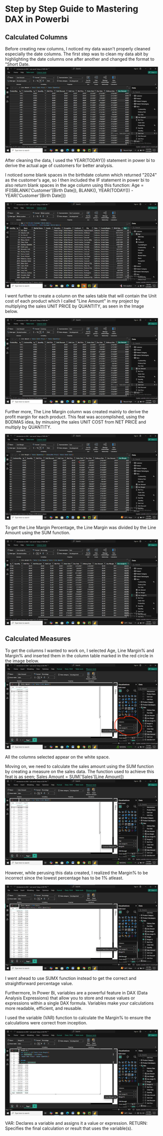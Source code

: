 # Step by Step Guide to Mastering DAX in Powerbi
## Calculated Columns

Before creating new columns, I noticed my data wasn't properly cleaned especially the date columns. The first step was to clean my data abit by highlighting the date columns one after another and changed the format to "Short Date.
![Cleaned Date Column](https://github.com/Faithie16/DAX_IN_POWERBI/blob/main/INtro%20to%20DAX%20imgs/Line%20amount%20column%20created%20.jpg)

After cleaning the data, I used the YEAR(TODAY()) statement in power bi to derive the actual age of customers for better analysis.

I noticed some blank spaces in the birthdate column which returned "2024" as the customer's age, so I then included the IF statement in power bi to also return blank spaces in the age column using this function:
Age = IF(ISBLANK('Customer'[Birth Date]), BLANK(), YEAR(TODAY()) - YEAR('Customer'[Birth Date]))

![Age column](https://github.com/Faithie16/DAX_IN_POWERBI/blob/main/INtro%20to%20DAX%20imgs/Calculated%20age.jpg)

I went further to create a column on the sales table that will contain the Unit cost of each product which I called "Line Amount" in my project by multiplying the sales UNIT PRICE by QUANTITY, as seen in the Image below.

![Line Amount](https://github.com/Faithie16/DAX_IN_POWERBI/blob/main/INtro%20to%20DAX%20imgs/Line%20amount%20column%20created%20.jpg)

Further more, The Line Margin column was created mainly to derive the profit margin for each product. This feat was accomplished, using the BODMAS idea, by minusing the sales UNIT COST from NET PRICE and multiply by QUANTITY.

![Line Margin](https://github.com/Faithie16/DAX_IN_POWERBI/blob/main/INtro%20to%20DAX%20imgs/line%20margin%20created.jpg)

To get the Line Margin Percentage, the Line Margin was divided by the Line Amount using the SUM function.

![Line margin percentage](https://github.com/Faithie16/DAX_IN_POWERBI/blob/main/INtro%20to%20DAX%20imgs/Line%20margin%20percent%20created.jpg)

## Calculated Measures

To get the columns I wanted to work on, I selected Age, Line Margin% and Margin%  and inserted them in the column table marked in the red circle in the image below.
![Column](https://github.com/Faithie16/DAX_IN_POWERBI/blob/main/INtro%20to%20DAX%20imgs/sales%20-%20Copy.jpg)

All the columns selected appear on the white space.

Moving on, we need to calculate the sales amount using the SUM function by creating a measure on the sales data.
The function used to achieve this feat is as seen; 
Sales Amount = SUM('Sales'[Line Amount])
![Sales amount using sum function](https://github.com/Faithie16/DAX_IN_POWERBI/blob/main/INtro%20to%20DAX%20imgs/sales.jpg)

However, while perusing this data created, I realized the Margin% to be incorrect since the lowest percentage has to be 1% atleast.

![Sales amount using SUMX](https://github.com/Faithie16/DAX_IN_POWERBI/blob/main/INtro%20to%20DAX%20imgs/sales%20amount%20using%20SUMX.jpg)

I went ahead to use SUMX function instead to get the correct and straightforward percentage value.

Furthermore, In Power Bi, variables are a powerful feature in DAX (Data Analysis Expressions) that allow you to store and reuse values or expressions within a single DAX formula. Variables make your calculations more readable, efficient, and reusable.

I used the variable (VAR) function to calculate the Margin% to ensure the calculations were correct from inception.

![Margin using Variable](https://github.com/Faithie16/DAX_IN_POWERBI/blob/main/INtro%20to%20DAX%20imgs/margin%25%20using%20variable.jpg)

VAR: Declares a variable and assigns it a value or expression.
RETURN: Specifies the final calculation or result that uses the variable(s).
